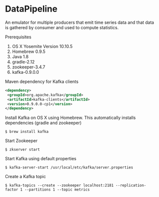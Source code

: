 # DataPipeline
An emulator for multiple producers that emit time series data and that data is gathered by consumer and used to compute statistics.

Prerequisites

1. OS X Yosemite Version 10.10.5
2. Homebrew 0.9.5 
3. Java 1.8
3. gradle-2.12
4. zookeeper-3.4.7
5. kafka-0.9.0.0

Maven dependency for Kafka clients
```xml
<dependency>
 <groupId>org.apache.kafka</groupId>
 <artifactId>kafka-clients</artifactId>
 <version>0.9.0.0-cp1</version>
</dependency>
```

Install Kafka on OS X using Homebrew.
This automatically installs dependencies (gradle and zookeeper) 
```shell
$ brew install kafka
```
Start Zookeeper
```shell
$ zkserver start
```
Start Kafka using default properties
```shell
$ kafka-server-start /usr/local/etc/kafka/server.properties
```
Create a Kafka topic
```shell
$ kafka-topics --create --zookeeper localhost:2181 --replication-factor 1 --partitions 1 --topic metrics
```

